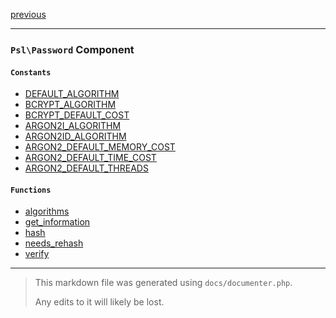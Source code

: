 [previous](observer.md)

---

### `Psl\Password` Component

#### `Constants`

- [DEFAULT_ALGORITHM](./../../src/Psl/Password/constants.php#L0)
- [BCRYPT_ALGORITHM](./../../src/Psl/Password/constants.php#L0)
- [BCRYPT_DEFAULT_COST](./../../src/Psl/Password/constants.php#L0)
- [ARGON2I_ALGORITHM](./../../src/Psl/Password/constants.php#L0)
- [ARGON2ID_ALGORITHM](./../../src/Psl/Password/constants.php#L0)
- [ARGON2_DEFAULT_MEMORY_COST](./../../src/Psl/Password/constants.php#L0)
- [ARGON2_DEFAULT_TIME_COST](./../../src/Psl/Password/constants.php#L0)
- [ARGON2_DEFAULT_THREADS](./../../src/Psl/Password/constants.php#L0)

#### `Functions`

- [algorithms](./../../src/Psl/Password/algorithms.php#L14)
- [get_information](./../../src/Psl/Password/get_information.php#L24)
- [hash](./../../src/Psl/Password/hash.php#L32)
- [needs_rehash](./../../src/Psl/Password/needs_rehash.php#L25)
- [verify](./../../src/Psl/Password/verify.php#L14)



---

> This markdown file was generated using `docs/documenter.php`.
>
> Any edits to it will likely be lost.
